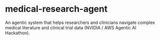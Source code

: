 # medical-research-agent
An agentic system that helps researchers and clinicians navigate complex medical literature and clinical trial data (NVIDIA / AWS Agentic AI Hackathon).
